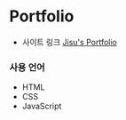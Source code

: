 # Portfolio

- 사이트 링크
  [Jisu's Portfolio](https://jzizsuuz.github.io/portfolio/)

### 사용 언어
- HTML
- CSS
- JavaScript
